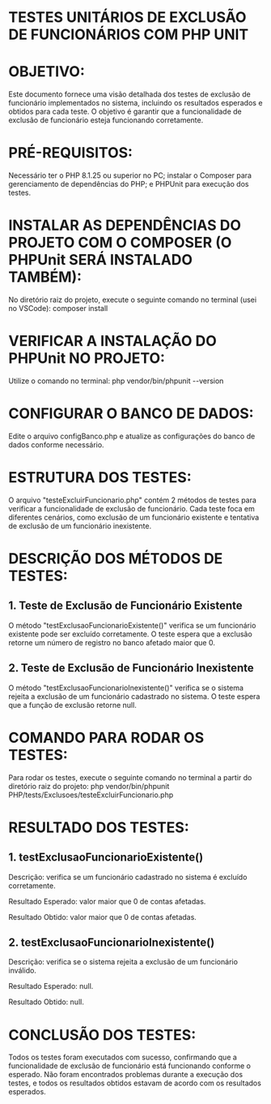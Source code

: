 # TESTES UNITÁRIOS DE EXCLUSÃO DE FUNCIONÁRIOS COM PHP UNIT


# OBJETIVO:
Este documento fornece uma visão detalhada dos testes de exclusão de funcionário implementados no sistema, incluindo os resultados esperados e obtidos para cada teste. O objetivo é garantir que a funcionalidade de exclusão de funcionário esteja funcionando corretamente.


# PRÉ-REQUISITOS:
Necessário ter o PHP 8.1.25 ou superior no PC; instalar o Composer para gerenciamento de dependências do PHP; e PHPUnit para execução dos testes.


# INSTALAR AS DEPENDÊNCIAS DO PROJETO COM O COMPOSER (O PHPUnit SERÁ INSTALADO TAMBÉM):
No diretório raiz do projeto, execute o seguinte comando no terminal (usei no VSCode): composer install


# VERIFICAR A INSTALAÇÃO DO PHPUnit NO PROJETO:
Utilize o comando no terminal: php vendor/bin/phpunit --version


# CONFIGURAR O BANCO DE DADOS:
Edite o arquivo configBanco.php e atualize as configurações do banco de dados conforme necessário.


# ESTRUTURA DOS TESTES:
O arquivo "testeExcluirFuncionario.php" contém 2 métodos de testes para verificar a funcionalidade de exclusão de funcionário. Cada teste foca em diferentes cenários, como exclusão de um funcionário existente e tentativa de exclusão de um funcionário inexistente.


# DESCRIÇÃO DOS MÉTODOS DE TESTES:

## 1. Teste de Exclusão de Funcionário Existente
O método "testExclusaoFuncionarioExistente()" verifica se um funcionário existente pode ser excluído corretamente. O teste espera que a exclusão retorne um número de registro no banco afetado maior que 0.

## 2. Teste de Exclusão de Funcionário Inexistente
O método "testExclusaoFuncionarioInexistente()" verifica se o sistema rejeita a exclusão de um funcionário cadastrado no sistema. O teste espera que a função de exclusão retorne null.


# COMANDO PARA RODAR OS TESTES:
Para rodar os testes, execute o seguinte comando no terminal a partir do diretório raiz do projeto:
php vendor/bin/phpunit PHP/tests/Exclusoes/testeExcluirFuncionario.php


# RESULTADO DOS TESTES:

## 1. testExclusaoFuncionarioExistente()
Descrição: verifica se um funcionário cadastrado no sistema é excluído corretamente.

Resultado Esperado: valor maior que 0 de contas afetadas.

Resultado Obtido: valor maior que 0 de contas afetadas.

## 2. testExclusaoFuncionarioInexistente()
Descrição: verifica se o sistema rejeita a exclusão de um funcionário inválido.

Resultado Esperado: null.

Resultado Obtido: null.


# CONCLUSÃO DOS TESTES:
Todos os testes foram executados com sucesso, confirmando que a funcionalidade de exclusão de funcionário está funcionando conforme o esperado. Não foram encontrados problemas durante a execução dos testes, e todos os resultados obtidos estavam de acordo com os resultados esperados.